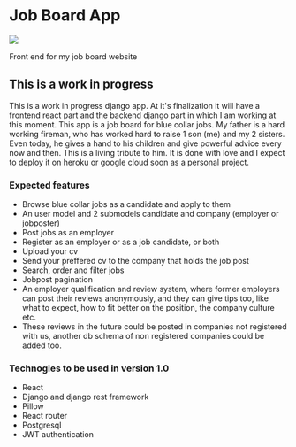 # Job Board App

![](https://i.imgur.com/0ZqkGtp.jpeg)

Front end for my job board website

##  This is a work in progress

This is a work in progress django app. 
At it's finalization it will have a frontend react part and the backend django part in which I am working at this moment. This app is a job board for blue collar jobs. My father is a hard working fireman, who has worked hard to raise 1 son (me) and my 2 sisters. Even today, he gives a hand to his children and give powerful advice every now and then. This is a living tribute to him. It is done with love and I expect to deploy it on heroku or google cloud soon as a personal project. 

### Expected features

- Browse blue collar jobs as a candidate and apply to them
- An user model and 2 submodels candidate and company (employer or jobposter)
- Post jobs as an employer
- Register as an employer or as a job candidate, or both
- Upload your cv
- Send your preffered cv to the company that holds the job post
- Search, order and filter jobs
- Jobpost pagination
- An employer qualification and review system, where former employers can post their reviews anonymously, and they can give tips too, like what to expect, how to fit better on the position, the company culture etc.
- These reviews in the future could be posted in companies not registered with us, another db schema of non registered companies could be added too.

### Technogies to be used in version 1.0

- React
- Django and django rest framework
- Pillow
- React router 
- Postgresql
- JWT authentication
